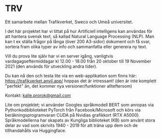 # TRV
Ett samarbete mellan Trafikverket, Sweco och Umeå universitet.

I det här projektet har vi tittat på hur Artificiell intelligens kan användas för att hantera svensk text, så kallad Natural Language Processing (NLP). Man kan t ex ställa frågor på långa (över 200 A3-sidor) dokument och få svar, sortera fram olika typer av info och sammanfatta eller generera ny text.

Vill du prova lite själv har vi en server igång, vanligtvis vardagagseftermiddagar kl 12.00 - 18.00 från 20 oktober till 19 November 2021 (den används för utveckling andra tider).

Du kan nå den och testa lite via en web-applikation som finns här: https://trafikverket.anvil.app/ hoppas det är intressant! (den är inte komplett "perfekt" än, det kommer nya versioner/funktioner allteftersom)

Kontakt: kalle.prorok@gmail.com

Lite om projektet; vi använder Googles språkmodell BERT som anropas via Pythonkodbiblioteket PyTorch från Facebook/Microsoft och körs via beräkningsprogramvaran CUDA på Nvidias grafikkort (RTX A5000). Språkmodellerna har skapats av Kungliga biblioteket (KB) som använt stora delar av vad som skrivits 1940 - 2019 för att träna upp dem och de tillhandahålls via Huggingface.



